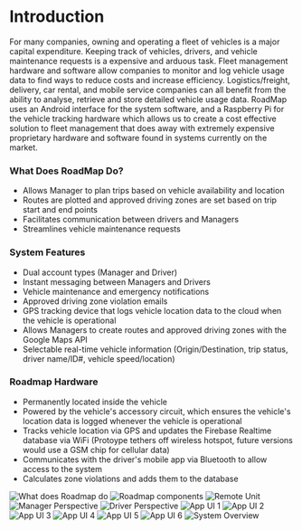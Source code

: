 # Introduction #

For many companies, owning and operating a fleet of vehicles is a major capital expenditure.  Keeping track of vehicles, drivers, and vehicle maintenance requests is a expensive and arduous task. Fleet management hardware and software allow companies to monitor and  log vehicle usage data to find ways to reduce costs and increase efficiency.  Logistics/freight, delivery, car rental, and mobile service companies can all benefit from the ability to analyse, retrieve and store detailed vehicle usage data.  RoadMap uses an Android interface for the system software, and a Raspberry Pi for the vehicle tracking hardware which allows us to create a cost effective solution to fleet management that does away with extremely expensive proprietary hardware and software found in systems currently on the market. 

### What Does RoadMap Do? ###

* Allows Manager to plan trips based on vehicle availability and location
* Routes are plotted and approved driving zones are set based on trip start and end points
* Facilitates communication between drivers and Managers
* Streamlines vehicle maintenance requests

### System Features ###

* Dual account types (Manager and Driver)
* Instant messaging between Managers and Drivers
* Vehicle maintenance and emergency notifications
* Approved driving zone violation emails
* GPS tracking device that logs vehicle location data to the cloud when the vehicle is operational
* Allows Managers to create routes and approved driving zones with the Google Maps API
* Selectable real-time vehicle information (Origin/Destination, trip status, driver name/ID#, vehicle speed/location)


### Roadmap Hardware ###

* Permanently located inside the vehicle
* Powered by the vehicle's accessory circuit, which ensures the vehicle's location data is logged whenever the vehicle is operational
* Tracks vehicle location via GPS and updates the Firebase Realtime database via WiFi (Protoype tethers off wireless hotspot, future versions would use a GSM chip for cellular data)
* Communicates with the driver's mobile app via Bluetooth to allow access to the system 
* Calculates zone violations and adds them to the database

![What does Roadmap do](graphics/What_does_roadmap_do.jpg)
![Roadmap components](graphics/roadmap_components.jpg)
![Remote Unit](graphics/remote_unit.jpg)
![Manager Perspective](graphics/app_flow_manager_perspective.jpg)
![Driver Perspective](graphics/app_flow_driver_perspective.jpg)
![App UI 1](graphics/app_user_interfaces_1.jpg)
![App UI 2](graphics/app_user_interfaces_2.jpg)
![App UI 3](graphics/app_user_interfaces_3.jpg)
![App UI 4](graphics/app_user_interfaces_4.jpg)
![App UI 5](graphics/app_user_interfaces_5.jpg)
![App UI 6](graphics/app_user_interfaces_6.jpg)
![System Overview](graphics/system_overview.jpg)
